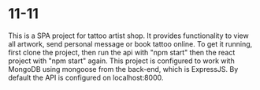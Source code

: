 # 11-11

This is a SPA project for tattoo artist shop. It provides functionality to view all artwork, send personal message or book tattoo online.
To get it running, first clone the project, then run the api with "npm start" then the react project with "npm start" again.
This project is configured to work with MongoDB using mongoose from the back-end, which is ExpressJS. By default the API is configured
on localhost:8000.
